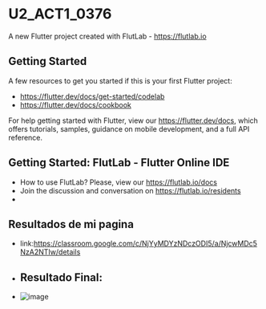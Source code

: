 # U2_ACT1_0376

A new Flutter project created with FlutLab - https://flutlab.io

## Getting Started

A few resources to get you started if this is your first Flutter project:

- https://flutter.dev/docs/get-started/codelab
- https://flutter.dev/docs/cookbook

For help getting started with Flutter, view our
https://flutter.dev/docs, which offers tutorials,
samples, guidance on mobile development, and a full API reference.

## Getting Started: FlutLab - Flutter Online IDE

- How to use FlutLab? Please, view our https://flutlab.io/docs
- Join the discussion and conversation on https://flutlab.io/residents
- 
## Resultados de mi pagina

- link:https://classroom.google.com/c/NjYyMDYzNDczODI5/a/NjcwMDc5NzA2NTIw/details

- ## Resultado Final:
- ![image](https://github.com/manriquezR128/U2_ACT1_0376/assets/144724563/354158d2-d93b-4855-9e42-f0d1265da921)


